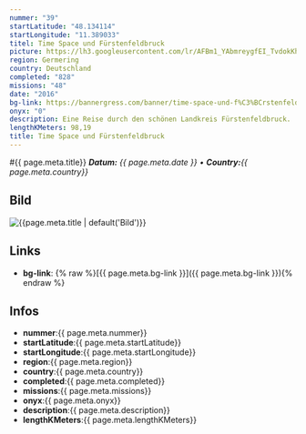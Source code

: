 ```yaml
---
nummer: "39"
startLatitude: "48.134114"
startLongitude: "11.389033"
titel: Time Space und Fürstenfeldbruck
picture: https://lh3.googleusercontent.com/lr/AFBm1_YAbmreygfEI_TvdokKhc3P0JabPmgK9uP3tsgkonCdcrjCOG3fbbHWc0pI40WLUCKLb4D-cgk-2UtWX-AAWbNo3lIqjUE-mk4JMiZlpq09WrbP9s0VbahTSg76PTSdwTedegjHLN2fAZchSZTjMMGMS6mqfWy5XaLCnEayaIgI7cR6JY9QWgyyBdkL5ldQL2XQeMn9wfA2i9qyDX3Pmz1AitrtYOJ12xaa4Qyds6ISrNYfzgPW1fz2v1OG_PCCMxwydcbpypKi0m2uKZsjq8RbMbKXzF6uMrSZe-4ny46P4EL5YOLSkIrtnFegW8iNtXtzOqyXBBV0YItL-_OzaM-GLKzx0xxDi3gZKmRADL2UBVr_RO6BKHLcUa2dV9C7EX1nPkkH7NwqZxNImtkvoSQqeo7hlRfSbywt-RKdoUjNnUUmVjTv1jasPkON62h0q23T2QloVbWg9fbwGy08idsib6jYDDf-u_6gA1b1mHHEyWxcnZ6Izj45ZtPtF3VsIPEVy819jVb-0Oa5tv7oTWZkmJua3xdMMpq_FAZPtF7vn-zdCtYaRHGMdT9NTzHQlaEC6-Eyrb2SymW_JHyPW0iAE9e2_pxGEfCHwAQ4tS7PJbuRCNn38TpvmKrI8EFq5DliiK2iG5urgQEPc-lSvmKSIW23UfGyw21hFjeqnU_VAXNWgQ0mHGlPPYC5JNiVsejMPFfsYRc9tXjgoM0anJBP7clfAa4_sz9bipDmY8uqKHAkO8lTZ6rY2Og9pV8CG0McLRQlwkxYD980qUL958Ddg1vMdnkyleUIrhjim1fNbFE0t7m4kvH6m6YRadyn0ea9CbyX9qLaChmeJYsU6TIEb1qE1WcCxCmo
region: Germering
country: Deutschland
completed: "828"
missions: "48"
date: "2016"
bg-link: https://bannergress.com/banner/time-space-und-f%C3%BCrstenfeldbruck-7a7f
onyx: "0"
description: Eine Reise durch den schönen Landkreis Fürstenfeldbruck.
lengthKMeters: 98,19
title: Time Space und Fürstenfeldbruck
---
```


#{{ page.meta.title}}
_**Datum:** {{ page.meta.date }} • **Country:**{{ page.meta.country}}_

## Bild
![{{page.meta.title | default('Bild')}}]({{page.meta.picture}})

## Links
- **bg-link**: {% raw %}[{{ page.meta.bg-link }}]({{ page.meta.bg-link }}){% endraw %}

## Infos
- **nummer**:{{ page.meta.nummer}}
- **startLatitude**:{{ page.meta.startLatitude}}
- **startLongitude**:{{ page.meta.startLongitude}}
- **region**:{{ page.meta.region}}
- **country**:{{ page.meta.country}}
- **completed**:{{ page.meta.completed}}
- **missions**:{{ page.meta.missions}}
- **onyx**:{{ page.meta.onyx}}
- **description**:{{ page.meta.description}}
- **lengthKMeters**:{{ page.meta.lengthKMeters}}

